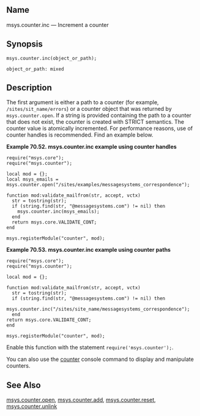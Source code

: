 <a name="lua.ref.msys.counter.inc"></a>
## Name

msys.counter.inc — Increment a counter

<a name="idp17794672"></a>
## Synopsis

`msys.counter.inc(object_or_path);`

`object_or_path: mixed`<a name="idp17797600"></a>
## Description

The first argument is either a path to a counter (for example, `/sites/sit_name/errors`) or a counter object that was returned by `msys.counter.open`. If a string is provided containing the path to a counter that does not exist, the counter is created with STRICT semantics. The counter value is atomically incremented. For performance reasons, use of counter handles is recommended. Find an example below.

<a name="lua.ref.msys.counter.inc.example1"></a>

**Example 70.52. msys.counter.inc example using counter handles**

```
require("msys.core");
require("msys.counter");

local mod = {};
local msys_emails = msys.counter.open("/sites/examples/messagesystems_correspondence");

function mod:validate_mailfrom(str, accept, vctx)
  str = tostring(str);
  if (string.find(str, "@messagesystems.com") != nil) then
    msys.counter.inc(msys_emails);
  end
  return msys.core.VALIDATE_CONT;
end

msys.registerModule("counter", mod);
```

<a name="lua.ref.msys.counter.inc.example2"></a>

**Example 70.53. msys.counter.inc example using counter paths**

```
require("msys.core");
require("msys.counter");

local mod = {};

function mod:validate_mailfrom(str, accept, vctx)
  str = tostring(str);
  if (string.find(str, "@messagesystems.com") != nil) then
    msys.counter.inc("/sites/site_name/messagesystems_correspondence");
  end
return msys.core.VALIDATE_CONT;
end

msys.registerModule("counter", mod);
```

Enable this function with the statement `require('msys.counter');`.

You can also use the [counter](console_commands.counter.php "counter") console command to display and manipulate counters.

<a name="idp17808496"></a>
## See Also

[msys.counter.open](lua.ref.msys.counter.open.php "msys.counter.open"), [msys.counter.add](lua.ref.msys.counter.add.php "msys.counter.add"), [msys.counter.reset](lua.ref.msys.counter.reset.php "msys.counter.reset"), [msys.counter.unlink](lua.ref.msys.counter.unlink.php "msys.counter.unlink")
